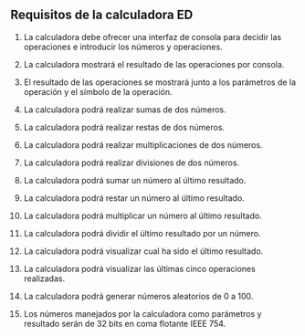 ## Requisitos de la calculadora ED

1. La calculadora debe ofrecer una interfaz de consola para decidir las operaciones e introducir los números y operaciones.

2. La calculadora mostrará el resultado de las operaciones por consola.

3. El resultado de las operaciones se mostrará junto a los parámetros de la operación y el símbolo de la operación.

4. La calculadora podrá realizar sumas de dos números.

5. La calculadora podrá realizar restas de dos números.

6. La calculadora podrá realizar multiplicaciones de dos números.

7. La calculadora podrá realizar divisiones de dos números.

8. La calculadora podrá sumar un número al último resultado.

9. La calculadora podrá restar un número al último resultado.

10. La calculadora podrá multiplicar un número al último resultado.

11. La calculadora podrá dividir el último resultado por un número.

12. La calculadora podrá visualizar cual ha sido el último resultado.

13. La calculadora podrá visualizar las últimas cinco operaciones realizadas.

14. La calculadora podrá generar números aleatorios de 0 a 100.

15. Los números manejados por la calculadora como parámetros y resultado serán de 32 bits en coma flotante IEEE 754.